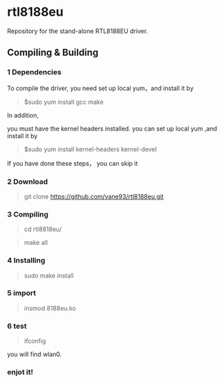 rtl8188eu
=========

Repository for the stand-alone RTL8188EU driver.

Compiling & Building
---------
### 1 Dependencies
To compile the driver, you need set up local yum，and install it by

> $sudo yum install gcc make 

In addition,

you must have the kernel headers installed. you can set up local yum ,and install it by 

> $sudo yum install kernel-headers kernel-devel

If you have done these steps， you can skip it

### 2 Download

> git clone https://github.com/vane93/rtl8188eu.git
### 3 Compiling

> cd rtl8818eu/

> make all

### 4 Installing

> sudo make install

### 5 import

> insmod 8188eu.ko

### 6 test
> ifconfig 

  you will find wlan0.

### enjot it!
